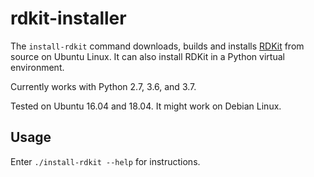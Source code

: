 # rdkit-installer #

The `install-rdkit` command downloads, builds and installs
[RDKit](https://github.com/rdkit/rdkit) from source on Ubuntu Linux. It can
also install RDKit in a Python virtual environment.

Currently works with Python 2.7, 3.6, and 3.7.

Tested on Ubuntu 16.04 and 18.04. It might work on Debian Linux.


## Usage ##

Enter `./install-rdkit --help` for instructions.
